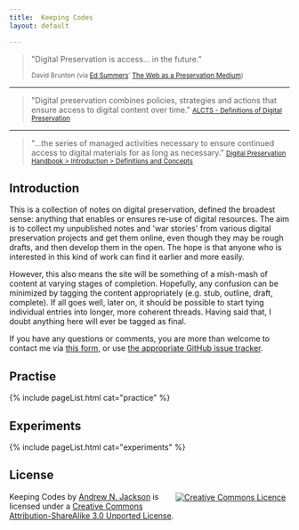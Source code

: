 ```yaml
---
title:  Keeping Codes
layout: default

---
```


> "Digital Preservation is access... in the future."
>
> <small>David Brunton (via [Ed Summers](https://twitter.com/edsu)' [The Web as a Preservation Medium](http://inkdroid.org/journal/2013/11/26/the-web-as-a-preservation-medium/))</small>

---

> "Digital preservation combines policies, strategies and actions that ensure access to digital content over time."
> <small>[ALCTS - Definitions of Digital Preservation](http://www.ala.org/alcts/resources/preserv/defdigpres0408)</small>

---

> "...the series of managed activities necessary to ensure continued access to digital materials for as long as necessary."
> <small>[Digital Preservation Handbook > Introduction > Definitions and Concepts](http://www.dpconline.org/advice/preservationhandbook/introduction/definitions-and-concepts)</small>


Introduction
------------

This is a collection of notes on digital preservation, defined the broadest sense: anything that enables or ensures re-use of digital resources. The aim is to collect my unpublished notes and 'war stories' from various digital preservation projects and get them online, even though they may be rough drafts, and then develop them in the open. The hope is that anyone who is interested in this kind of work can find it earlier and more easily.

However, this also means the site will be something of a mish-mash of content at varying stages of completion. Hopefully, any confusion can be minimized by tagging the content appropriately (e.g. <span class="badge badge-stub">stub</span>, <span class="badge badge-outline">outline</span>, <span class="badge badge-draft">draft</span>, <span class="badge badge-complete">complete</span>). If all goes well, later on, it should be possible to start tying individual entries into longer, more coherent threads. Having said that, I doubt anything here will ever be tagged as <span class="badge badge-final">final</span>.

If you have any questions or comments, you are more than welcome to contact me via [this form][1], or use [the appropriate GitHub issue tracker][2].

Practise
---------
{% include pageList.html cat="practice" %}


Experiments
---------
{% include pageList.html cat="experiments" %}


License
-------

<span style="float:right; padding: 0.1em 0.5em;">
<a rel="license" href="http://creativecommons.org/licenses/by-sa/3.0/deed.en_GB"><img alt="Creative Commons Licence" style="border-width:0" src="http://i.creativecommons.org/l/by-sa/3.0/80x15.png" /></a>
</span>
<span xmlns:dct="http://purl.org/dc/terms/" property="dct:title">Keeping Codes</span> by <a xmlns:cc="http://creativecommons.org/ns#" href="http://anjackson.github.io/keeping-codes/" property="cc:attributionName" rel="cc:attributionURL">Andrew N. Jackson</a> is licensed under a <a rel="license" href="http://creativecommons.org/licenses/by-sa/3.0/deed.en_GB">Creative Commons Attribution-ShareAlike 3.0 Unported License</a>.

[1]: http://anjackson.net/contact
[2]: https://github.com/anjackson/keeping-codes/issues

